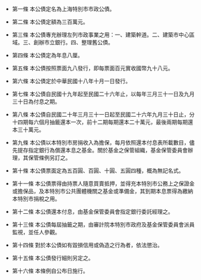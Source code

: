 * 第一條 本公債定名為上海特別市市政公債。

* 第二條 本公債定額為三百萬元。

* 第三條 本公債專充辦理左列市政事業之用：一、建築幹道。二、建築市中心區域。三、創辦市立銀行。四、整理舊公債。

* 第四條 本公債定為年息八厘。

* 第五條 本公債按照票面九八發行，即每票面百元實收國幣九十八元。

* 第六條 本公債定於中華民國十八年十月一日發行。

* 第七條 本公債自民國十九年起至民國二十六年止，以每年三月三十一日及九月三十日為付息之期。

* 第八條 本公債自民國二十年三月三十一日起至民國二十六年九月三十日止，分十四期每六個月抽籤還本一次，前十二期每期還本二十萬元，最後兩期每期還本三十萬元。

* 第九條 本公債以本特別市房捐收入為擔保，每月依照還本付息表所載數目，儘先提存指定銀行為償還本息之基金。關於基金之保管組織，基金保管委員會辦理，其保管條例另訂之。

* 第十條 本公債票面定為五百圓、百圓、十圓、五圓四種，概為無記名式。

* 第十一條 本公債票得由持票人隨意買賣抵押，並得充本特別市公務上之保證金或擔保品，及本特別市公共團體機關之基金或準備金，其到期本息票得為繳納本特別市捐稅之用。

* 第十二條 本公債還本付息，由基金保管委員會指定銀行委託經理之。

* 第十三條 本公債每屆抽籤之期，由審計院本特別市政府及基金保管委員會派員監視，並任人參觀。

* 第十四條 對於本公債如有毀損信用或偽造之行為者，依法懲治。

* 第十五條 本公債發行細則另定之。

* 第十六條 本條例自公布日施行。


